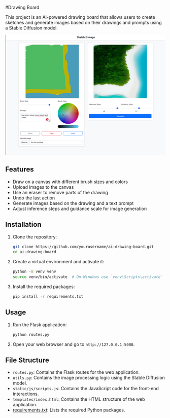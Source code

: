 #Drawing Board

This project is an AI-powered drawing board that allows users to create sketches and generate images based on their drawings and prompts using a Stable Diffusion model.

![Drawing Board](backend\app\static\images\demo.png)


## Features

- Draw on a canvas with different brush sizes and colors
- Upload images to the canvas
- Use an eraser to remove parts of the drawing
- Undo the last action
- Generate images based on the drawing and a text prompt
- Adjust inference steps and guidance scale for image generation

## Installation

1. Clone the repository:
    ```sh
    git clone https://github.com/yourusername/ai-drawing-board.git
    cd ai-drawing-board
    ```

2. Create a virtual environment and activate it:
    ```sh
    python -m venv venv
    source venv/bin/activate  # On Windows use `venv\Scripts\activate`
    ```

3. Install the required packages:
    ```sh
    pip install -r requirements.txt
    ```

## Usage

1. Run the Flask application:
    ```sh
    python routes.py
    ```

2. Open your web browser and go to `http://127.0.0.1:5000`.

## File Structure

- `routes.py`: Contains the Flask routes for the web application.
- `utils.py`: Contains the image processing logic using the Stable Diffusion model.
- `static/js/scripts.js`: Contains the JavaScript code for the front-end interactions.
- `templates/index.html`: Contains the HTML structure of the web application.
- [requirements.txt](http://_vscodecontentref_/0): Lists the required Python packages.
